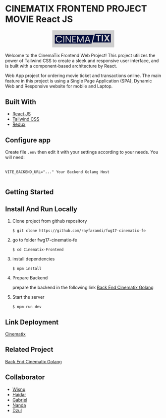 # CINEMATIX FRONTEND PROJECT MOVIE React JS

<p align="center">
        <img src="./src/assets/img/Cinematix copy.svg" width="200px" alt="logo"></img>
</p>

Welcome to the CinemaTix Frontend Web Project! This project utilizes the power of Tailwind CSS to create a sleek and responsive user interface, and is built with a component-based architecture by React.

Web App project for ordering movie ticket and transactions online. The main feature in this project is using a Single Page Application (SPA), Dynamic Web and Responsive website for mobile and Laptop.

## Built With

- [React JS](https://img.shields.io/badge/react-%2320232a.svg?style=for-the-badge&logo=react&logoColor=%2361DAFB)
- [Tailwind CSS](https://tailwindcss.com/)
- [Redux](https://redux.js.org/)

## Configure app

Create file `.env` then edit it with your settings
according to your needs. You will need:

<pre>
<code>
VITE_BACKEND_URL="..." Your Backend Golang Host
</code>
</pre>

## Getting Started

## Install And Run Locally

1.  Clone project from github repository

        $ git clone https://github.com/rayfarandi/fwg17-cinematix-fe

2.  go to folder fwg17-cinematix-fe

        $ cd Cinematix-Frontend

3.  install dependencies

        $ npm install

4.  Prepare Backend

    prepare the backend in the following link [Back End Cinematix Golang](https://github.com/putragabrielll/fwg17-cinematix-be)

5.  Start the server

        $ npm run dev

## Link Deployment

[Cinematix](#)

## Related Project
<div id="link"></div>

[Back End Cinematix Golang](https://github.com/putragabrielll/fwg17-cinematix-be)

## Collaborator

- [Wisnu](https://github.com/wisnu31899)
- [Haidar](https://github.com/patih1)
- [Gabriel](https://github.com/putragabrielll)
- [Nanda](https://github.com/xel26)
- [Dzul](https://github.com/DzulfiqarSiraj)
